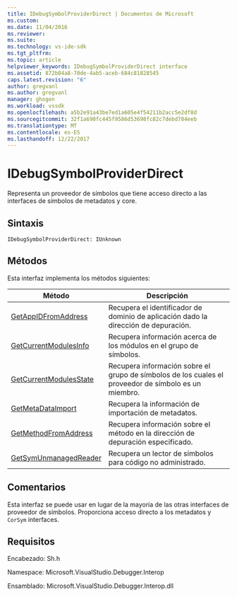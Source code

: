 ```yaml
---
title: IDebugSymbolProviderDirect | Documentos de Microsoft
ms.custom: 
ms.date: 11/04/2016
ms.reviewer: 
ms.suite: 
ms.technology: vs-ide-sdk
ms.tgt_pltfrm: 
ms.topic: article
helpviewer_keywords: IDebugSymbolProviderDirect interface
ms.assetid: 872b04a8-70de-4ab5-aceb-684c81828545
caps.latest.revision: "6"
author: gregvanl
ms.author: gregvanl
manager: ghogen
ms.workload: vssdk
ms.openlocfilehash: a5b2e91a43be7ed1a605e4f54211b2acc5e2df8d
ms.sourcegitcommit: 32f1a690fc445f9586d53698fc82c7debd784eeb
ms.translationtype: MT
ms.contentlocale: es-ES
ms.lasthandoff: 12/22/2017
---
```

# <a name="idebugsymbolproviderdirect"></a>IDebugSymbolProviderDirect
Representa un proveedor de símbolos que tiene acceso directo a las interfaces de símbolos de metadatos y core.  
  
## <a name="syntax"></a>Sintaxis  
  
```  
IDebugSymbolProviderDirect: IUnknown  
```  
  
## <a name="methods"></a>Métodos  
 Esta interfaz implementa los métodos siguientes:  
  
|Método|Descripción|  
|------------|-----------------|  
|[GetAppIDFromAddress](../../../extensibility/debugger/reference/idebugsymbolproviderdirect-getappidfromaddress.md)|Recupera el identificador de dominio de aplicación dado la dirección de depuración.|  
|[GetCurrentModulesInfo](../../../extensibility/debugger/reference/idebugsymbolproviderdirect-getcurrentmodulesinfo.md)|Recupera información acerca de los módulos en el grupo de símbolos.|  
|[GetCurrentModulesState](../../../extensibility/debugger/reference/idebugsymbolproviderdirect-getcurrentmodulesstate.md)|Recupera información sobre el grupo de símbolos de los cuales el proveedor de símbolo es un miembro.|  
|[GetMetaDataImport](../../../extensibility/debugger/reference/idebugsymbolproviderdirect-getmetadataimport.md)|Recupera la información de importación de metadatos.|  
|[GetMethodFromAddress](../../../extensibility/debugger/reference/idebugsymbolproviderdirect-getmethodfromaddress.md)|Recupera información sobre el método en la dirección de depuración especificado.|  
|[GetSymUnmanagedReader](../../../extensibility/debugger/reference/idebugsymbolproviderdirect-getsymunmanagedreader.md)|Recupera un lector de símbolos para código no administrado.|  
  
## <a name="remarks"></a>Comentarios  
 Esta interfaz se puede usar en lugar de la mayoría de las otras interfaces de proveedor de símbolos. Proporciona acceso directo a los metadatos y `CorSym` interfaces.  
  
## <a name="requirements"></a>Requisitos  
 Encabezado: Sh.h  
  
 Namespace: Microsoft.VisualStudio.Debugger.Interop  
  
 Ensamblado: Microsoft.VisualStudio.Debugger.Interop.dll